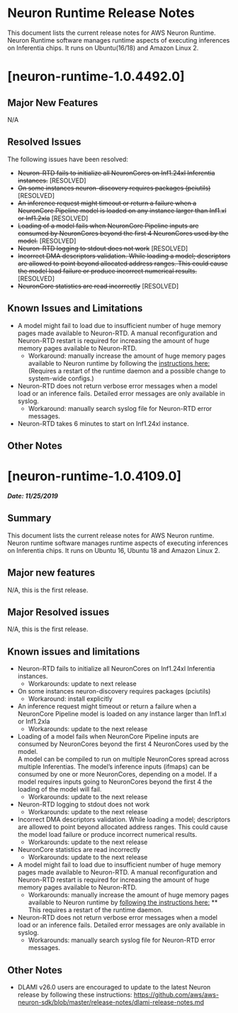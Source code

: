 # Neuron Runtime Release Notes

This document lists the current release notes for AWS Neuron Runtime.  Neuron Runtime software manages runtime aspects of executing inferences on Inferentia chips. It runs on Ubuntu(16/18) and Amazon Linux 2.

# [neuron-runtime-1.0.4492.0]

## Major New Features

N/A

## Resolved Issues

The following issues have been resolved:

* ~~Neuron-RTD fails to initialize all NeuronCores on Inf1.24xl Inferentia instances.~~ [RESOLVED]
* ~~On some instances neuron-discovery requires packages (pciutils)~~ [RESOLVED]
* ~~An inference request might timeout or return a failure when a NeuronCore Pipeline model is loaded on any instance larger than Inf1.xl or Inf1.2xla~~  [RESOLVED]
* ~~Loading of a model fails when NeuronCore Pipeline inputs are consumed by NeuronCores beyond the first 4 NeuronCores used by the model.~~  [RESOLVED]
* ~~Neuron-RTD logging to stdout does not work~~  [RESOLVED]
* ~~Incorrect DMA descriptors validation.  While loading a model; descriptors are allowed to point beyond allocated address ranges.  This could cause the model load failure or produce incorrect numerical results.~~  [RESOLVED]
* ~~NeuronCore statistics are read incorrectly~~  [RESOLVED]

## Known Issues and Limitations

* A model might fail to load due to insufficient number of huge memory pages made available to Neuron-RTD.  A manual reconfiguration and Neuron-RTD restart is required for increasing the amount of huge memory pages available to Neuron-RTD.
    * Workaround: manually increase the amount of huge memory pages available to Neuron runtime by following the [instructions here:](../docs/neuron-runtime/nrt_start.md#step-3-configure-nr_hugepages) 
    (Requires a restart of the runtime daemon and a possible change to system-wide configs.)
* Neuron-RTD does not return verbose error messages when a model load or an inference fails.  Detailed error messages are only available in syslog.
    * Workaround: manually search syslog file for Neuron-RTD error messages.
* Neuron-RTD takes 6 minutes to start on Inf1.24xl instance.

## Other Notes



# [neuron-runtime-1.0.4109.0]

***Date:  11/25/2019***

## Summary

This document lists the current release notes for AWS Neuron runtime.  Neuron runtime software manages runtime aspects of executing inferences on Inferentia chips. It runs on Ubuntu 16, Ubuntu 18 and Amazon Linux 2.

## Major new features

N/A, this is the first release.

## Major Resolved issues

N/A, this is the first release.

## Known issues and limitations

* Neuron-RTD fails to initialize all NeuronCores on Inf1.24xl Inferentia instances.
    * Workarounds: update to next release
* On some instances neuron-discovery requires packages (pciutils) 
    * Workaround: install explicitly
* An inference request might timeout or return a failure when a NeuronCore Pipeline model is loaded on any instance larger than Inf1.xl or Inf1.2xla
    * Workarounds: update to the next release
* Loading of a model fails when NeuronCore Pipeline inputs are consumed by NeuronCores beyond the first 4 NeuronCores used by the model.  
A model can be compiled to run on multiple NeuronCores spread across multiple Inferentias.  The model’s inference inputs (ifmaps) can be 
consumed by one or more NeuronCores, depending on a model.  If a model requires inputs going to NeuronCores beyond the first 4 the loading of the model will fail. 
    * Workarounds: update to the next release
* Neuron-RTD logging to stdout does not work
    * Workarounds: update to the next release
* Incorrect DMA descriptors validation.  While loading a model; descriptors are allowed to point beyond allocated address ranges.  This could cause the model load failure or produce incorrect numerical results.
    * Workarounds: update to the next release
* NeuronCore statistics are read incorrectly
    * Workarounds: update to the next release
* A model might fail to load due to insufficient number of huge memory pages made available to Neuron-RTD.  A manual reconfiguration and Neuron-RTD restart is required for 
increasing the amount of huge memory pages available to Neuron-RTD.
    * Workarounds: manually increase the amount of huge memory pages available to Neuron runtime by [following the instructions here:](../docs/neuron-runtime/nrt_start.md#step-3-configure-nr_hugepages) 
    ** This requires a restart of the runtime daemon.
* Neuron-RTD does not return verbose error messages when a model load or an inference fails.  Detailed error messages are only available in syslog.
    * Workarounds: manually search syslog file for Neuron-RTD error messages.

## Other Notes

* DLAMI v26.0 users are encouraged to update to the latest Neuron release by following these instructions: https://github.com/aws/aws-neuron-sdk/blob/master/release-notes/dlami-release-notes.md



